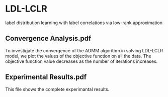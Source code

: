 # LDL-LCLR
label distribution learning with label correlations via low-rank approximation


Convergence Analysis.pdf
-
To investigate the convergence of the ADMM algorithm in solving LDL-LCLR model, we plot the values of the objective function on all the data. The objective function value decreases as the number of iterations increases.


Experimental Results.pdf
-
This file shows the complete experimantal results.
